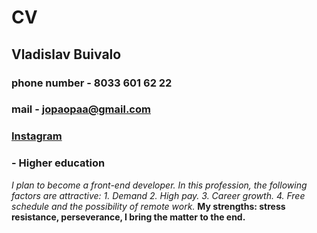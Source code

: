 # CV
## Vladislav Buivalo
### phone number - 8033 601 62 22
### mail - jopaopaa@gmail.com
### [Instagram](https://www.instagram.com/htc01k/)
### - Higher education
*I plan to become a front-end developer.*
*In this profession, the following factors are attractive:*
*1. Demand*
*2. High pay.*
*3. Career growth.*
*4. Free schedule and the possibility of remote work.*
__My strengths: stress resistance, perseverance, I bring the matter to the end.__

